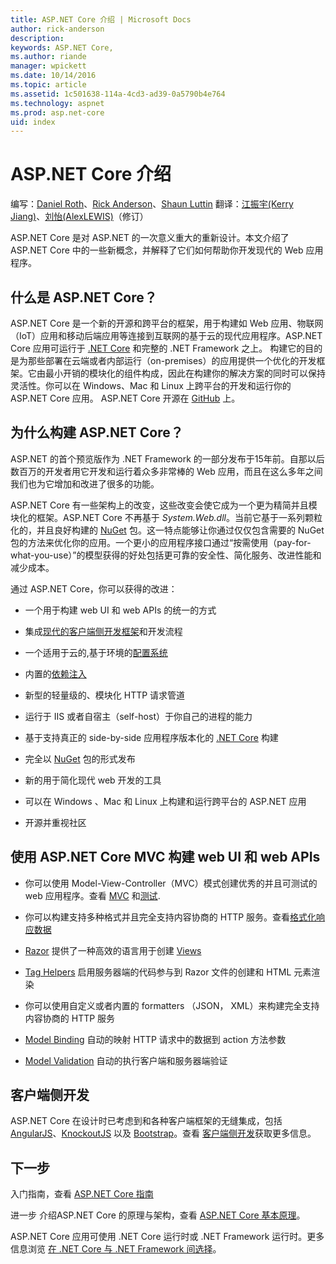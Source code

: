 ```yaml
---
title: ASP.NET Core 介绍 | Microsoft Docs
author: rick-anderson
description: 
keywords: ASP.NET Core,
ms.author: riande
manager: wpickett
ms.date: 10/14/2016
ms.topic: article
ms.assetid: 1c501638-114a-4cd3-ad39-0a5790b4e764
ms.technology: aspnet
ms.prod: asp.net-core
uid: index
---
```

# ASP.NET Core 介绍

编写：[Daniel Roth](https://github.com/danroth27)、[Rick Anderson](https://twitter.com/RickAndMSFT)、[Shaun Luttin](https://twitter.com/dicshaunary)
翻译：[江振宇(Kerry Jiang)](http://github.com/kerryjiang)、[刘怡(AlexLEWIS)](http://github.com/alexinea)（修订）

ASP.NET Core 是对 ASP.NET 的一次意义重大的重新设计。本文介绍了 ASP.NET Core 中的一些新概念，并解释了它们如何帮助你开发现代的 Web 应用程序。

## 什么是 ASP.NET Core？

ASP.NET Core 是一个新的开源和跨平台的框架，用于构建如 Web 应用、物联网（IoT）应用和移动后端应用等连接到互联网的基于云的现代应用程序。ASP.NET Core 应用可运行于 [.NET Core](https://www.microsoft.com/net/core/platform) 和完整的 .NET Framework 之上。 构建它的目的是为那些部署在云端或者内部运行（on-premises）的应用提供一个优化的开发框架。它由最小开销的模块化的组件构成，因此在构建你的解决方案的同时可以保持灵活性。你可以在 Windows、Mac 和 Linux 上跨平台的开发和运行你的 ASP.NET Core 应用。 ASP.NET Core 开源在 [GitHub](https://github.com/aspnet/home) 上。

## 为什么构建 ASP.NET Core？

ASP.NET 的首个预览版作为 .NET Framework 的一部分发布于15年前。自那以后数百万的开发者用它开发和运行着众多非常棒的 Web 应用，而且在这么多年之间我们也为它增加和改进了很多的功能。

ASP.NET Core 有一些架构上的改变，这些改变会使它成为一个更为精简并且模块化的框架。ASP.NET Core 不再基于 *System.Web.dll*。当前它基于一系列颗粒化的，并且良好构建的 [NuGet](http://www.nuget.org/) 包。这一特点能够让你通过仅仅包含需要的 NuGet 包的方法来优化你的应用。一个更小的应用程序接口通过“按需使用（pay-for-what-you-use）”的模型获得的好处包括更可靠的安全性、简化服务、改进性能和减少成本。

通过 ASP.NET Core，你可以获得的改进：

* 一个用于构建 web UI 和 web APIs 的统一的方式

* 集成[现代的客户端侧开发框架](client-side/index.md)和开发流程

* 一个适用于云的,基于环境的[配置系统](fundamentals/configuration.md)

* 内置的[依赖注入](fundamentals/dependency-injection.md)

* 新型的轻量级的、模块化 HTTP 请求管道

* 运行于 IIS 或者自宿主（self-host）于你自己的进程的能力

* 基于支持真正的 side-by-side 应用程序版本化的 [.NET Core](https://microsoft.com/net/core) 构建

* 完全以 [NuGet](https://nuget.org) 包的形式发布

* 新的用于简化现代 web 开发的工具

* 可以在 Windows 、Mac 和 Linux 上构建和运行跨平台的 ASP.NET 应用

* 开源并重视社区

## 使用 ASP.NET Core MVC 构建 web UI 和 web APIs

* 你可以使用 Model-View-Controller（MVC）模式创建优秀的并且可测试的 web 应用程序。查看 [MVC](mvc/index.md) 和[测试](testing/index.md).

* 你可以构建支持多种格式并且完全支持内容协商的 HTTP 服务。查看[格式化响应数据](mvc/models/formatting.md)

* [Razor](http://www.asp.net/web-pages/overview/getting-started/introducing-razor-syntax-c) 提供了一种高效的语言用于创建 [Views](mvc/views/index.md)

* [Tag Helpers](mvc/views/tag-helpers/intro.md) 启用服务器端的代码参与到 Razor 文件的创建和 HTML 元素渲染

* 你可以使用自定义或者内置的 formatters （JSON， XML）来构建完全支持内容协商的 HTTP 服务

* [Model Binding](mvc/models/model-binding.md) 自动的映射 HTTP 请求中的数据到 action 方法参数

* [Model Validation](mvc/models/validation.md) 自动的执行客户端和服务器端验证

## 客户端侧开发

ASP.NET Core 在设计时已考虑到和各种客户端框架的无缝集成，包括 [AngularJS](client-side/angular.md)、[KnockoutJS](client-side/knockout.md) 以及 [Bootstrap](client-side/bootstrap.md)。查看 [客户端侧开发](client-side/index.md)获取更多信息。

## 下一步

入门指南，查看 [ASP.NET Core 指南](tutorials/index.md)

进一步 介绍ASP.NET Core 的原理与架构，查看 [ASP.NET Core 基本原理](fundamentals/index.md)。

ASP.NET Core 应用可使用 .NET Core 运行时或 .NET Framework 运行时。更多信息浏览 [在 .NET Core 与 .NET Framework 间选择](https://docs.microsoft.com/dotnet/articles/standard/choosing-core-framework-server)。

